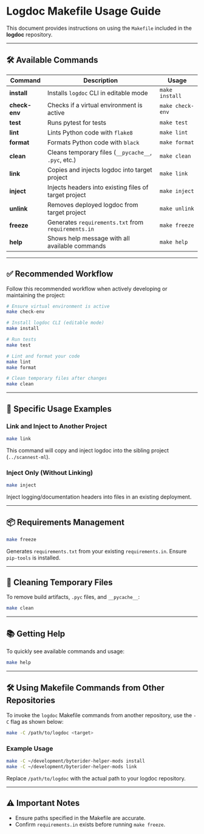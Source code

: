
# Logdoc Makefile Usage Guide

This document provides instructions on using the `Makefile` included in the **logdoc** repository.

---

## 🛠️ Available Commands

| Command          | Description                                            | Usage                                  |
|------------------|--------------------------------------------------------|----------------------------------------|
| **install**      | Installs `logdoc` CLI in editable mode                 | `make install`                         |
| **check-env**    | Checks if a virtual environment is active              | `make check-env`                       |
| **test**         | Runs pytest for tests                                  | `make test`                            |
| **lint**         | Lints Python code with `flake8`                        | `make lint`                            |
| **format**       | Formats Python code with `black`                       | `make format`                          |
| **clean**        | Cleans temporary files (`__pycache__`, `.pyc`, etc.)   | `make clean`                           |
| **link**         | Copies and injects logdoc into target project          | `make link`                            |
| **inject**       | Injects headers into existing files of target project  | `make inject`                          |
| **unlink**       | Removes deployed logdoc from target project            | `make unlink`                          |
| **freeze**       | Generates `requirements.txt` from `requirements.in`    | `make freeze`                          |
| **help**         | Shows help message with all available commands         | `make help`                            |

---

## ✅ Recommended Workflow

Follow this recommended workflow when actively developing or maintaining the project:

```bash
# Ensure virtual environment is active
make check-env

# Install logdoc CLI (editable mode)
make install

# Run tests
make test

# Lint and format your code
make lint
make format

# Clean temporary files after changes
make clean
```

---

## 🚩 Specific Usage Examples

### Link and Inject to Another Project

```bash
make link
```

This command will copy and inject logdoc into the sibling project (`../scannest-ml`).

### Inject Only (Without Linking)

```bash
make inject
```

Inject logging/documentation headers into files in an existing deployment.

---

## 📦 Requirements Management

```bash
make freeze
```

Generates `requirements.txt` from your existing `requirements.in`. Ensure `pip-tools` is installed.

---

## 🧹 Cleaning Temporary Files

To remove build artifacts, `.pyc` files, and `__pycache__`:

```bash
make clean
```

---

## 📚 Getting Help

To quickly see available commands and usage:

```bash
make help
```

---

## 🛠️ Using Makefile Commands from Other Repositories

To invoke the `logdoc` Makefile commands from another repository, use the `-C` flag as shown below:

```bash
make -C /path/to/logdoc <target>
```

### Example Usage

```bash
make -C ~/development/byterider-helper-mods install
make -C ~/development/byterider-helper-mods link
```

Replace `/path/to/logdoc` with the actual path to your logdoc repository.

---

## ⚠️ Important Notes

- Ensure paths specified in the Makefile are accurate.
- Confirm `requirements.in` exists before running `make freeze`.

